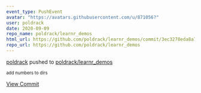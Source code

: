 ```yaml
---
event_type: PushEvent
avatar: "https://avatars.githubusercontent.com/u/871056?"
user: poldrack
date: 2020-09-09
repo_name: poldrack/learnr_demos
html_url: https://github.com/poldrack/learnr_demos/commit/3ec3278eda8a7805d2cc54bd708e2929612c0a62
repo_url: https://github.com/poldrack/learnr_demos
---
```


<a href='https://github.com/poldrack' target='_blank'>poldrack</a> pushed to <a href='https://github.com/poldrack/learnr_demos' target='_blank'>poldrack/learnr_demos</a>

<small>add numbers to dirs</small>

<a href='https://github.com/poldrack/learnr_demos/commit/3ec3278eda8a7805d2cc54bd708e2929612c0a62' target='_blank'>View Commit</a>